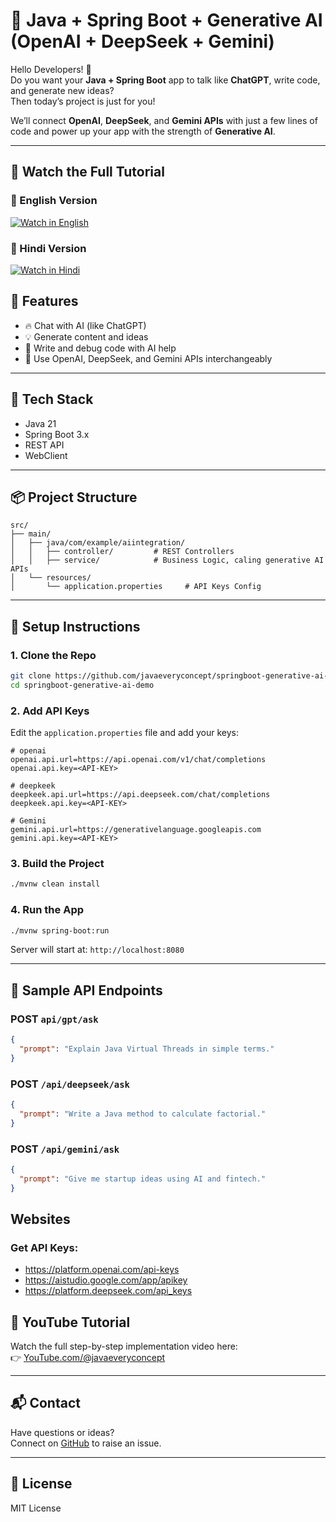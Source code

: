 # 🤖 Java + Spring Boot + Generative AI (OpenAI + DeepSeek + Gemini)

Hello Developers! 👋  
Do you want your **Java + Spring Boot** app to talk like **ChatGPT**, write code, and generate new ideas?  
Then today’s project is just for you!  

We’ll connect **OpenAI**, **DeepSeek**, and **Gemini APIs** with just a few lines of code and power up your app with the strength of **Generative AI**.

---
## 🎥 Watch the Full Tutorial

### 🔵 English Version
[![Watch in English](https://img.youtube.com/vi/ENGLISH_VIDEO_ID/hqdefault.jpg)](https://www.youtube.com/watch?v=4vtd7UfJlA0)

### 🔴 Hindi Version
[![Watch in Hindi](https://img.youtube.com/vi/HINDI_VIDEO_ID/hqdefault.jpg)](https://www.youtube.com/watch?v=5jOLIYsH340&t=7s)


## 🚀 Features

- 🔥 Chat with AI (like ChatGPT)
- 💡 Generate content and ideas
- 🧠 Write and debug code with AI help
- 🤝 Use OpenAI, DeepSeek, and Gemini APIs interchangeably

---

## 🧰 Tech Stack

- Java 21
- Spring Boot 3.x
- REST API
- WebClient

---

## 📦 Project Structure

```
src/
├── main/
│   ├── java/com/example/aiintegration/
│   │   ├── controller/         # REST Controllers
│   │   ├── service/            # Business Logic, caling generative AI APIs
│   └── resources/
│       └── application.properties     # API Keys Config
```

---

## 🔧 Setup Instructions

### 1. Clone the Repo

```bash
git clone https://github.com/javaeveryconcept/springboot-generative-ai-demo.git
cd springboot-generative-ai-demo
```

### 2. Add API Keys

Edit the `application.properties` file and add your keys:

```properties
# openai
openai.api.url=https://api.openai.com/v1/chat/completions
openai.api.key=<API-KEY>

# deepkeek
deepkeek.api.url=https://api.deepseek.com/chat/completions
deepkeek.api.key=<API-KEY>

# Gemini
gemini.api.url=https://generativelanguage.googleapis.com
gemini.api.key=<API-KEY>
```

### 3. Build the Project

```bash
./mvnw clean install
```

### 4. Run the App

```bash
./mvnw spring-boot:run
```

Server will start at: `http://localhost:8080`

---

## 🧪 Sample API Endpoints

### POST `api/gpt/ask`

```json
{
  "prompt": "Explain Java Virtual Threads in simple terms."
}
```

### POST `/api/deepseek/ask`

```json
{
  "prompt": "Write a Java method to calculate factorial."
}
```

### POST `/api/gemini/ask`

```json
{
  "prompt": "Give me startup ideas using AI and fintech."
}
```

## Websites
### Get API Keys:
* https://platform.openai.com/api-keys
* https://aistudio.google.com/app/apikey
* https://platform.deepseek.com/api_keys

## 🎥 YouTube Tutorial

Watch the full step-by-step implementation video here:  
👉 [YouTube.com/@javaeveryconcept](https://www.youtube.com/@javaeveryconcept)

---

## 📬 Contact

Have questions or ideas?  
Connect on [GitHub](https://github.com/javaeveryconcept) to raise an issue.

---

## 📄 License

MIT License